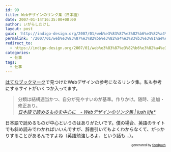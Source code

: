 ```yaml
---
id: 99
title: Webデザインのリンク集（日本語）
date: 2007-01-14T16:35:00+00:00
author: いがらしたけし
layout: post
guid: 'http://indigo-design.org/2007/01/web%e3%83%87%e3%82%b6%e3%82%a4%e3%83%b3%e3%81%ae%e3%83%aa%e3%83%b3%e3%82%af%e9%9b%86%ef%bc%88%e6%97%a5%e6%9c%ac%e8%aa%9e%ef%bc%89/'
permalink: '/2007/01/web%e3%83%87%e3%82%b6%e3%82%a4%e3%83%b3%e3%81%ae%e3%83%aa%e3%83%b3%e3%82%af%e9%9b%86%ef%bc%88%e6%97%a5%e6%9c%ac%e8%aa%9e%ef%bc%89/'
redirect_to:
  - https://indigo-design.org/2007/01/web%e3%83%87%e3%82%b6%e3%82%a4%e3%83%b3%e3%81%ae%e3%83%aa%e3%83%b3%e3%82%af%e9%9b%86%ef%bc%88%e6%97%a5%e6%9c%ac%e8%aa%9e%ef%bc%89/
categories:
  - 仕事
tags:
  - 仕事
---
```

<a href="http://b.hatena.ne.jp/">はてなブックマーク</a>で見つけたWebデザインの参考になるリンク集。私も参考にするサイトがいくつか入ってます。<br /><blockquote>分類は結構適当かつ、自分が見やすいのが基準。作りかけ。随時、追加・修正あり。<br /><cite><a href="http://lush-life.org/entries/eid72.html">日本語で読めるものを中心に　- Webデザインのリンク集 | lush life*</a></cite></blockquote>
日本語で読めるものが中心というのはありがたいです。僕の場合、英語のサイトでも斜め読みでわかればいいんですが、辞書引いてもよくわからなくて、がっかりすることがあるんですよね（英語勉強しろよ、という話も…）。
<div style="text-align: right;font-size: 10px">
&nbsp;&nbsp;<span>generated by <a href="http://feedpath.jp">feedpath</a></span>
</div>